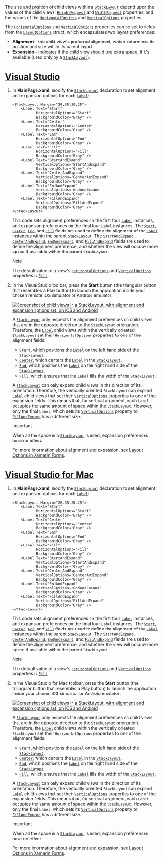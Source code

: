 The size and position of child views within a [`StackLayout`](xref:Xamarin.Forms.StackLayout) depend upon the values of the child views'  [`HeightRequest`](xref:Xamarin.Forms.VisualElement.HeightRequest) and [`WidthRequest`](xref:Xamarin.Forms.VisualElement.WidthRequest) properties, and the values of the [`HorizontalOptions`](xref:Xamarin.Forms.View.HorizontalOptions) and [`VerticalOptions`](xref:Xamarin.Forms.View.VerticalOptions) properties.

The [`HorizontalOptions`](xref:Xamarin.Forms.View.HorizontalOptions) and [`VerticalOptions`](xref:Xamarin.Forms.View.VerticalOptions) properties can be set to fields from the [`LayoutOptions`](xref:Xamarin.Forms.LayoutOptions) struct, which encapsulates two layout preferences:

- **Alignment** – the child view's preferred alignment, which determines its position and size within its parent layout.
- **Expansion** – indicates if the child view should use extra space, if it's available (used only by a [`StackLayout`](xref:Xamarin.Forms.StackLayout)).

# [Visual Studio](#tab/vswin)

1. In **MainPage.xaml**, modify the [`StackLayout`](xref:Xamarin.Forms.StackLayout) declaration to set alignment and expansion options for each [`Label`](xref:Xamarin.Forms.Label):

    ```xaml
    <StackLayout Margin="20,35,20,25">
        <Label Text="Start"
               HorizontalOptions="Start"
               BackgroundColor="Gray" />
        <Label Text="Center"
               HorizontalOptions="Center"
               BackgroundColor="Gray" />
        <Label Text="End"
               HorizontalOptions="End"
               BackgroundColor="Gray" />
        <Label Text="Fill"
               HorizontalOptions="Fill"
               BackgroundColor="Gray" />
        <Label Text="StartAndExpand"
               VerticalOptions="StartAndExpand"
               BackgroundColor="Gray" />
        <Label Text="CenterAndExpand"
               VerticalOptions="CenterAndExpand"
               BackgroundColor="Gray" />
        <Label Text="EndAndExpand"
               VerticalOptions="EndAndExpand"
               BackgroundColor="Gray" />
        <Label Text="FillAndExpand"
               VerticalOptions="FillAndExpand"
               BackgroundColor="Gray" />
    </StackLayout>
    ```

    This code sets alignment preferences on the first four [`Label`](xref:Xamarin.Forms.Label) instances, and expansion preferences on the final four `Label` instances. The [`Start`](xref:Xamarin.Forms.LayoutOptions.Start), [`Center`](xref:Xamarin.Forms.LayoutOptions.Center), [`End`](xref:Xamarin.Forms.LayoutOptions.End), and [`Fill`](xref:Xamarin.Forms.LayoutOptions.Fill) fields are used to define the alignment of the [`Label`](xref:Xamarin.Forms.Label) instances within the parent [`StackLayout`](xref:Xamarin.Forms.StackLayout). The [`StartAndExpand`](xref:Xamarin.Forms.LayoutOptions.StartAndExpand), [`CenterAndExpand`](xref:Xamarin.Forms.LayoutOptions.CenterAndExpand), [`EndAndExpand`](xref:Xamarin.Forms.LayoutOptions.EndAndExpand), and [`FillAndExpand`](xref:Xamarin.Forms.LayoutOptions.FillAndExpand) fields are used to define the alignment preference, and whether the view will occupy more space if available within the parent `StackLayout`.

    > [!NOTE]
    > The default value of a view's [`HorizontalOptions`](xref:Xamarin.Forms.View.HorizontalOptions) and [`VerticalOptions`](xref:Xamarin.Forms.View.VerticalOptions) properties is [`Fill`](xref:Xamarin.Forms.LayoutOptions.Fill).

1. In the Visual Studio toolbar, press the **Start** button (the triangular button that resembles a Play button) to launch the application inside your chosen remote iOS simulator or Android emulator:

    [![Screenshot of child views in a StackLayout, with alignment and expansion options set, on iOS and Android](../images/alignment-expansion.png "StackLayout containing Label instances, with alignment and expansion set")](../images/alignment-expansion-large.png#lightbox "StackLayout containing Label instances, with alignment and expansion set")

    A [`StackLayout`](xref:Xamarin.Forms.StackLayout) only respects the alignment preferences on child views that are in the opposite direction to the `StackLayout` orientation. Therefore, the [`Label`](xref:Xamarin.Forms.Label) child views within the vertically oriented `StackLayout` set their [`HorizontalOptions`](xref:Xamarin.Forms.View.HorizontalOptions) properties to one of the alignment fields:

    - [`Start`](xref:Xamarin.Forms.LayoutOptions.Start), which positions the [`Label`](xref:Xamarin.Forms.Label) on the left hand side of the [`StackLayout`](xref:Xamarin.Forms.StackLayout).
    - [`Center`](xref:Xamarin.Forms.LayoutOptions.Center), which centers the [`Label`](xref:Xamarin.Forms.Label) in the [`StackLayout`](xref:Xamarin.Forms.StackLayout).
    - [`End`](xref:Xamarin.Forms.LayoutOptions.End), which positions the [`Label`](xref:Xamarin.Forms.Label) on the right hand side of the [`StackLayout`](xref:Xamarin.Forms.StackLayout).
    - [`Fill`](xref:Xamarin.Forms.LayoutOptions.Fill), which ensures that the [`Label`](xref:Xamarin.Forms.Label) fills the width of the [`StackLayout`](xref:Xamarin.Forms.StackLayout).

    A [`StackLayout`](xref:Xamarin.Forms.StackLayout) can only expand child views in the direction of its orientation. Therefore, the vertically oriented `StackLayout` can expand [`Label`](xref:Xamarin.Forms.Label) child views that set their [`VerticalOptions`](xref:Xamarin.Forms.View.VerticalOptions) properties to one of the expansion fields. This means that, for vertical alignment, each `Label` occupies the same amount of space within the `StackLayout`. However, only the final `Label`, which sets its [`VerticalOptions`](xref:Xamarin.Forms.View.VerticalOptions) property to [`FillAndExpand`](xref:Xamarin.Forms.LayoutOptions.FillAndExpand) has a different size.

    > [!IMPORTANT]
    > When all the space in a [`StackLayout`](xref:Xamarin.Forms.StackLayout) is used, expansion preferences have no effect.

    For more information about alignment and expansion, see [Layout Options in Xamarin.Forms](~/xamarin-forms/user-interface/layouts/layout-options.md).

# [Visual Studio for Mac](#tab/vsmac)

1. In **MainPage.xaml**, modify the [`StackLayout`](xref:Xamarin.Forms.StackLayout) declaration to set alignment and expansion options for each [`Label`](xref:Xamarin.Forms.Label):

    ```xaml
    <StackLayout Margin="20,35,20,25">
        <Label Text="Start"
               HorizontalOptions="Start"
               BackgroundColor="Gray" />
        <Label Text="Center"
               HorizontalOptions="Center"
               BackgroundColor="Gray" />
        <Label Text="End"
               HorizontalOptions="End"
               BackgroundColor="Gray" />
        <Label Text="Fill"
               HorizontalOptions="Fill"
               BackgroundColor="Gray" />
        <Label Text="StartAndExpand"
               VerticalOptions="StartAndExpand"
               BackgroundColor="Gray" />
        <Label Text="CenterAndExpand"
               VerticalOptions="CenterAndExpand"
               BackgroundColor="Gray" />
        <Label Text="EndAndExpand"
               VerticalOptions="EndAndExpand"
               BackgroundColor="Gray" />
        <Label Text="FillAndExpand"
               VerticalOptions="FillAndExpand"
               BackgroundColor="Gray" />
    </StackLayout>
    ```

    This code sets alignment preferences on the first four [`Label`](xref:Xamarin.Forms.Label) instances, and expansion preferences on the final four `Label` instances. The [`Start`](xref:Xamarin.Forms.LayoutOptions.Start), [`Center`](xref:Xamarin.Forms.LayoutOptions.Center), [`End`](xref:Xamarin.Forms.LayoutOptions.End), and [`Fill`](xref:Xamarin.Forms.LayoutOptions.Fill) fields are used to define the alignment of the [`Label`](xref:Xamarin.Forms.Label) instances within the parent [`StackLayout`](xref:Xamarin.Forms.StackLayout). The [`StartAndExpand`](xref:Xamarin.Forms.LayoutOptions.StartAndExpand), [`CenterAndExpand`](xref:Xamarin.Forms.LayoutOptions.CenterAndExpand), [`EndAndExpand`](xref:Xamarin.Forms.LayoutOptions.EndAndExpand), and [`FillAndExpand`](xref:Xamarin.Forms.LayoutOptions.FillAndExpand) fields are used to define the alignment preference, and whether the view will occupy more space if available within the parent `StackLayout`.

    > [!NOTE]
    > The default value of a view's [`HorizontalOptions`](xref:Xamarin.Forms.View.HorizontalOptions) and [`VerticalOptions`](xref:Xamarin.Forms.View.VerticalOptions) properties is [`Fill`](xref:Xamarin.Forms.LayoutOptions.Fill).

1. In the Visual Studio for Mac toolbar, press the **Start** button (the triangular button that resembles a Play button) to launch the application inside your chosen iOS simulator or Android emulator:

    [![Screenshot of child views in a StackLayout, with alignment and expansion options set, on iOS and Android](../images/alignment-expansion.png "StackLayout containing Label instances, with alignment and expansion set")](../images/alignment-expansion-large.png#lightbox "StackLayout containing Label instances, with alignment and expansion set")

    A [`StackLayout`](xref:Xamarin.Forms.StackLayout) only respects the alignment preferences on child views that are in the opposite direction to the `StackLayout` orientation. Therefore, the [`Label`](xref:Xamarin.Forms.Label) child views within the vertically oriented `StackLayout` set their [`HorizontalOptions`](xref:Xamarin.Forms.View.HorizontalOptions) properties to one of the alignment fields:

    - [`Start`](xref:Xamarin.Forms.LayoutOptions.Start), which positions the [`Label`](xref:Xamarin.Forms.Label) on the left hand side of the [`StackLayout`](xref:Xamarin.Forms.StackLayout).
    - [`Center`](xref:Xamarin.Forms.LayoutOptions.Center), which centers the [`Label`](xref:Xamarin.Forms.Label) in the [`StackLayout`](xref:Xamarin.Forms.StackLayout).
    - [`End`](xref:Xamarin.Forms.LayoutOptions.End), which positions the [`Label`](xref:Xamarin.Forms.Label) on the right hand side of the [`StackLayout`](xref:Xamarin.Forms.StackLayout).
    - [`Fill`](xref:Xamarin.Forms.LayoutOptions.Fill), which ensures that the [`Label`](xref:Xamarin.Forms.Label) fills the width of the [`StackLayout`](xref:Xamarin.Forms.StackLayout).

    A [`StackLayout`](xref:Xamarin.Forms.StackLayout) can only expand child views in the direction of its orientation. Therefore, the vertically oriented `StackLayout` can expand [`Label`](xref:Xamarin.Forms.Label) child views that set their [`VerticalOptions`](xref:Xamarin.Forms.View.VerticalOptions) properties to one of the expansion fields. This means that, for vertical alignment, each `Label` occupies the same amount of space within the `StackLayout`. However, only the final `Label`, which sets its [`VerticalOptions`](xref:Xamarin.Forms.View.VerticalOptions) property to [`FillAndExpand`](xref:Xamarin.Forms.LayoutOptions.FillAndExpand) has a different size.

    > [!IMPORTANT]
    > When all the space in a [`StackLayout`](xref:Xamarin.Forms.StackLayout) is used, expansion preferences have no effect.

    For more information about alignment and expansion, see [Layout Options in Xamarin.Forms](~/xamarin-forms/user-interface/layouts/layout-options.md).
